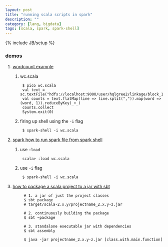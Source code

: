 ```yaml
---
layout: post
title: "running scala scripts in spark"
description: ""
category: [lang, bigdata]
tags: [scala, spark, spark-shell]
---
```

{% include JB/setup %}


### demos

1. [wordcount example](https://dataissexy.wordpress.com/2015/02/21/running-scala-scripts-in-spark/)

    1. wc.scala

            $ pico wc.scala
            val text = sc.textFile("hdfs://localhost:9000/user/hqlgree2/linkage/block_1.csv")
            val counts = text.flatMap(line => line.split(",")).map(word => (word, 1)).reduceByKey(_+_)
            counts.collect
            System.exit(0)

    1. firing up shell using the `-i` flag

            $ spark-shell -i wc.scala

1. [spark how to run spark file from spark shell](http://stackoverflow.com/questions/27717379/spark-how-to-run-spark-file-from-spark-shell)

    1. use `:load`

            scala> :load wc.scala

    1. use `-i` flag

            $ spark-shell -i wc.scala

1. [how to package a scala project to a jar with sbt](http://ask.systutorials.com/861/how-to-package-a-scala-project-to-a-jar-with-sbt)

            # 1. a jar of just the project classes
            $ sbt package
            # target/scala-2.x.y/projectname_2.x.y-z.jar

            # 2. continuously building the package
            $ sbt ~package

            # 3. standalone executable jar with dependencies
            $ sbt assembly

            $ java -jar projectname_2.x.y-z.jar [class.with.main.function]
